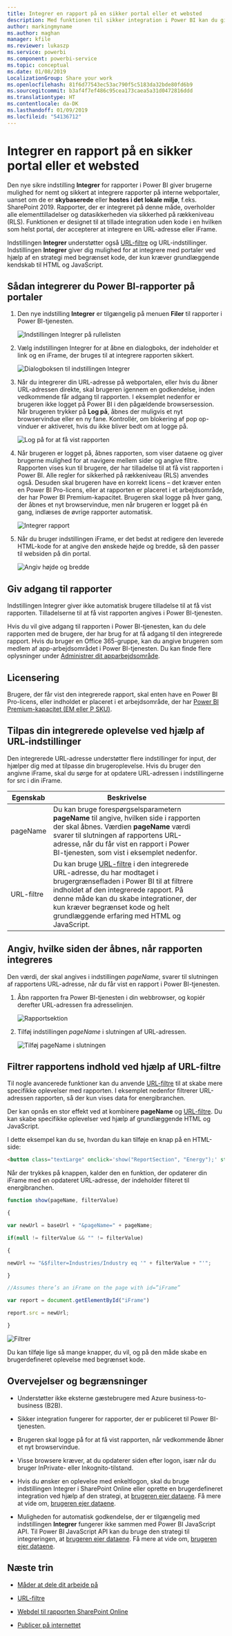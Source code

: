 ```yaml
---
title: Integrer en rapport på en sikker portal eller et websted
description: Med funktionen til sikker integration i Power BI kan du give brugere mulighed for nemt og sikkert at integrere rapporter på interne webportaler.
author: markingmyname
ms.author: maghan
manager: kfile
ms.reviewer: lukaszp
ms.service: powerbi
ms.component: powerbi-service
ms.topic: conceptual
ms.date: 01/08/2019
LocalizationGroup: Share your work
ms.openlocfilehash: 81f6d77543ec53ac790f5c5183da32bde80fd6b9
ms.sourcegitcommit: b3af4f7ef486c95cea173caea5a31d0472816ddd
ms.translationtype: HT
ms.contentlocale: da-DK
ms.lasthandoff: 01/09/2019
ms.locfileid: "54136712"
---
```

# <a name="embed-a-report-in-a-secure-portal-or-website"></a>Integrer en rapport på en sikker portal eller et websted

Den nye sikre indstilling **Integrer** for rapporter i Power BI giver brugerne mulighed for nemt og sikkert at integrere rapporter på interne webportaler, uanset om de er **skybaserede** eller **hostes i det lokale miljø**, f.eks. SharePoint 2019. Rapporter, der er integreret på denne måde, overholder alle elementtilladelser og datasikkerheden via sikkerhed på rækkeniveau (RLS). Funktionen er designet til at tillade integration uden kode i en hvilken som helst portal, der accepterer at integrere en URL-adresse eller iFrame.

Indstillingen **Integrer** understøtter også [URL-filtre](service-url-filters.md) og URL-indstillinger. Indstillingen **Integrer** giver dig mulighed for at integrere med portaler ved hjælp af en strategi med begrænset kode, der kun kræver grundlæggende kendskab til HTML og JavaScript.

## <a name="how-to-embed-power-bi-reports-into-portals"></a>Sådan **integrerer** du Power BI-rapporter på portaler

1. Den nye indstilling **Integrer** er tilgængelig på menuen **Filer** til rapporter i Power BI-tjenesten.

    ![Indstillingen Integrer på rullelisten](media/service-embed-secure/secure-embed-drop-down-menu.png)

2. Vælg indstillingen Integrer for at åbne en dialogboks, der indeholder et link og en iFrame, der bruges til at integrere rapporten sikkert.

    ![Dialogboksen til indstillingen Integrer](media/service-embed-secure/secure-embed-code-dialog.png)

3. Når du integrerer din URL-adresse på webportalen, eller hvis du åbner URL-adressen direkte, skal brugeren igennem en godkendelse, inden vedkommende får adgang til rapporten. I eksemplet nedenfor er brugeren ikke logget på Power BI i den pågældende browsersession. Når brugeren trykker på **Log på**, åbnes der muligvis et nyt browservindue eller en ny fane. Kontrollér, om blokering af pop op-vinduer er aktiveret, hvis du ikke bliver bedt om at logge på.

    ![Log på for at få vist rapporten](media/service-embed-secure/secure-embed-sign-in.png)

4. Når brugeren er logget på, åbnes rapporten, som viser dataene og giver brugerne mulighed for at navigere mellem sider og angive filtre. Rapporten vises kun til brugere, der har tilladelse til at få vist rapporten i Power BI. Alle regler for sikkerhed på rækkeniveau (RLS) anvendes også. Desuden skal brugeren have en korrekt licens – det kræver enten en Power BI Pro-licens, eller at rapporten er placeret i et arbejdsområde, der har Power BI Premium-kapacitet. Brugeren skal logge på hver gang, der åbnes et nyt browservindue, men når brugeren er logget på én gang, indlæses de øvrige rapporter automatisk.

    ![Integrer rapport](media/service-embed-secure/secure-embed-report.png)

5. Når du bruger indstillingen iFrame, er det bedst at redigere den leverede HTML-kode for at angive den ønskede højde og bredde, så den passer til websiden på din portal.

    ![Angiv højde og bredde](media/service-embed-secure/secure-embed-size.png)

## <a name="granting-access-to-reports"></a>Giv adgang til rapporter

Indstillingen Integrer giver ikke automatisk brugere tilladelse til at få vist rapporten. Tilladelserne til at få vist rapporten angives i Power BI-tjenesten.

Hvis du vil give adgang til rapporten i Power BI-tjenesten, kan du dele rapporten med de brugere, der har brug for at få adgang til den integrerede rapport. Hvis du bruger en Office 365-gruppe, kan du angive brugeren som medlem af app-arbejdsområdet i Power BI-tjenesten. Du kan finde flere oplysninger under [Administrer dit apparbejdsområde](service-manage-app-workspace-in-power-bi-and-office-365.md).

## <a name="licensing"></a>Licensering

Brugere, der får vist den integrerede rapport, skal enten have en Power BI Pro-licens, eller indholdet er placeret i et arbejdsområde, der har [Power BI Premium-kapacitet (EM eller P SKU)](service-admin-premium-purchase.md).

## <a name="customize-your-embed-experience-using-url-settings"></a>Tilpas din integrerede oplevelse ved hjælp af URL-indstillinger

Den integrerede URL-adresse understøtter flere indstillinger for input, der hjælper dig med at tilpasse din brugeroplevelse. Hvis du bruger den angivne iFrame, skal du sørge for at opdatere URL-adressen i indstillingerne for src i din iFrame.

| Egenskab  | Beskrivelse  |  |  |  |
|--------------|-----------------------------------------------------------------------------------------------------------------------------------------------------------------------------------------------------------------------|---|---|---|
| pageName  | Du kan bruge forespørgselsparametern **pageName** til angive, hvilken side i rapporten der skal åbnes. Værdien **pageName** værdi svarer til slutningen af rapportens URL-adresse, når du får vist en rapport i Power BI-tjenesten, som vist i eksemplet nedenfor. |  |  |  |
| URL-filtre  | Du kan bruge [URL-filtre](service-url-filters.md) i den integrerede URL-adresse, du har modtaget i brugergrænsefladen i Power BI til at filtrere indholdet af den integrerede rapport. På denne måde kan du skabe integrationer, der kun kræver begrænset kode og helt grundlæggende erfaring med HTML og JavaScript.  |  |  |  |

## <a name="set-which-page-opens-when-the-report-is-embedded"></a>Angiv, hvilke siden der åbnes, når rapporten integreres

Den værdi, der skal angives i indstillingen *pageName*, svarer til slutningen af rapportens URL-adresse, når du får vist en rapport i Power BI-tjenesten.

1. Åbn rapporten fra Power BI-tjenesten i din webbrowser, og kopiér derefter URL-adressen fra adresselinjen.

    ![Rapportsektion](media/service-embed-secure/secure-embed-report-section.png)

2. Tilføj indstillingen *pageName* i slutningen af URL-adressen.

    ![Tilføj pageName i slutningen](media/service-embed-secure/secure-embed-append-page-name.png)

## <a name="filter-report-content-using-url-filters"></a>Filtrer rapportens indhold ved hjælp af URL-filtre

Til nogle avancerede funktioner kan du anvende [URL-filtre](service-url-filters.md) til at skabe mere specifikke oplevelser med rapporten. I eksemplet nedenfor filtrerer URL-adressen rapporten, så der kun vises data for energibranchen.

Der kan opnås en stor effekt ved at kombinere **pageName** og [URL-filtre](service-url-filters.md). Du kan skabe specifikke oplevelser ved hjælp af grundlæggende HTML og JavaScript.

I dette eksempel kan du se, hvordan du kan tilføje en knap på en HTML-side:

```html
<button class="textLarge" onclick='show("ReportSection", "Energy");' style="display: inline-block;">Show Energy</button>
```

Når der trykkes på knappen, kalder den en funktion, der opdaterer din iFrame med en opdateret URL-adresse, der indeholder filteret til energibranchen.

```javascript
function show(pageName, filterValue)

{

var newUrl = baseUrl + "&pageName=" + pageName;

if(null != filterValue && "" != filterValue)

{

newUrl += "&$filter=Industries/Industry eq '" + filterValue + "'";

}

//Assumes there’s an iFrame on the page with id=”iFrame”

var report = document.getElementById("iFrame")

report.src = newUrl;

}
```

![Filtrer](media/service-embed-secure/secure-embed-filter.png)

Du kan tilføje lige så mange knapper, du vil, og på den måde skabe en brugerdefineret oplevelse med begrænset kode. 

## <a name="considerations-and-limitations"></a>Overvejelser og begrænsninger

* Understøtter ikke eksterne gæstebrugere med Azure business-to-business (B2B).

* Sikker integration fungerer for rapporter, der er publiceret til Power BI-tjenesten.

* Brugeren skal logge på for at få vist rapporten, når vedkommende åbner et nyt browservindue.

* Visse browsere kræver, at du opdaterer siden efter logon, især når du bruger InPrivate- eller Inkognito-tilstand.

* Hvis du ønsker en oplevelse med enkeltlogon, skal du bruge indstillingen Integrer i SharePoint Online eller oprette en brugerdefineret integration ved hjælp af den strategi, at [brugeren ejer dataene](developer/embed-sample-for-your-organization.md). Få mere at vide om, [brugeren ejer dataene](developer/embed-sample-for-your-organization.md).

* Muligheden for automatisk godkendelse, der er tilgængelig med indstillingen **Integrer** fungerer ikke sammen med Power BI JavaScript API. Til Power BI JavaScript API kan du bruge den strategi til integreringen, at [brugeren ejer dataene](developer/embed-sample-for-your-organization.md). Få mere at vide om, [brugeren ejer dataene](developer/embed-sample-for-your-organization.md).

## <a name="next-steps"></a>Næste trin

* [Måder at dele dit arbejde på](service-how-to-collaborate-distribute-dashboards-reports.md)

* [URL-filtre](service-url-filters.md)

* [Webdel til rapporten SharePoint Online](service-embed-report-spo.md)

* [Publicer på internettet](service-publish-to-web.md)